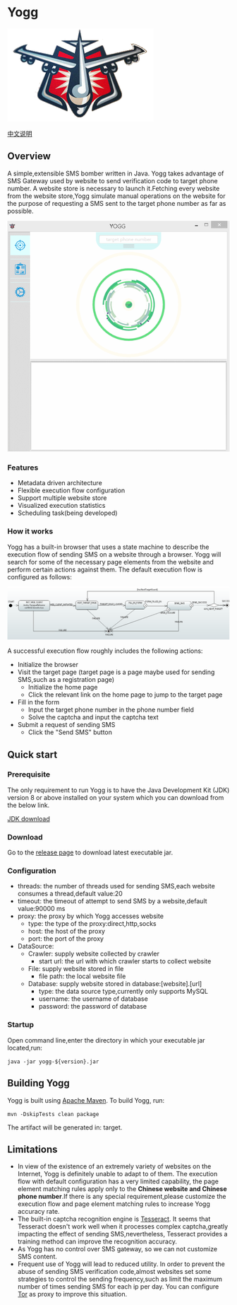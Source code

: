 Yogg
============

![logo](docs/img/logo.png "Yogg logo")

[中文说明](https://www.joybean.org/2017/09/29/yogg-readme/)

Overview
--------
A simple,extensible SMS bomber written in Java.
Yogg takes advantage of SMS Gateway used by website to send verification code to target phone number.
A website store is necessary to launch it.Fetching every website from the website store,Yogg simulate manual operations on the website for the purpose of requesting a SMS sent to the target phone number as far as possible.

![overview](docs/img/overview.gif "Yogg overview")

### Features
* Metadata driven architecture
* Flexible execution flow configuration
* Support multiple website store
* Visualized execution statistics
* Scheduling task(being developed)

### How it works

Yogg has a built-in browser that uses a state machine to describe the execution flow of sending SMS on a website through a browser.
Yogg will search for some of the necessary page elements from the website and perform certain actions against them.
The default execution flow is configured as follows:

![execution flow](docs/img/execution-flow.png "execution flow")

A successful execution flow roughly includes the following actions:
* Initialize the browser
* Visit the target page (target page is a page maybe used for sending SMS,such as a registration page)
    - Initialize the home page
    - Click the relevant link on the home page to jump to the target page
* Fill in the form
    - Input the target phone number in the phone number field
    - Solve the captcha and input the captcha text
* Submit a request of sending SMS
    - Click the "Send SMS" button

Quick start
-----------
### Prerequisite

The only requirement to run Yogg is to have the Java Development Kit (JDK)
version 8 or above installed on your system which you can download from the below link.

[JDK download](http://www.oracle.com/technetwork/java/javase/downloads/index.html)

### Download
Go to the [release page](https://github.com/Joybeanx/yogg/releases) to download latest executable jar.

### Configuration
+ threads: the number of threads used for sending SMS,each website consumes a thread,default value:20
+ timeout: the timeout of attempt to send SMS by a website,default value:90000 ms
+ proxy: the proxy by which Yogg accesses website
    - type: the type of the proxy:direct,http,socks
    - host: the host of the proxy
    - port: the port of the proxy
+ DataSource:
    + Crawler: supply website collected by crawler
        - start url: the url with which crawler starts to collect website
    + File: supply website stored in file
        - file path: the local website file
    + Database: supply website stored in database:[website].[url]
        - type: the data source type,currently only supports MySQL
        - username: the username of database
        - password: the password of database

### Startup
Open command line,enter the directory in which your executable jar located,run:

    java -jar yogg-${version}.jar

Building Yogg
-------------------
Yogg is built using [Apache Maven](http://maven.apache.org/).
To build Yogg, run:

    mvn -DskipTests clean package

The artifact will be generated in: target.

Limitations
-----------

* In view of the existence of an extremely variety of websites on the Internet, Yogg is definitely unable to adapt to of them.
 The execution flow with default configuration has a very limited capability, the page element matching rules apply only to the
 **Chinese website and Chinese phone number**.If there is any special requirement,please customize the execution flow and
 page element matching rules to increase Yogg accuracy rate.
* The built-in captcha recognition engine is [Tesseract](https://github.com/tesseract-ocr/tesseract). It seems that
Tesseract doesn't work well when it processes complex captcha,greatly impacting the effect of sending SMS,nevertheless,
Tesseract provides a training method can improve the recognition accuracy.
* As Yogg has no control over SMS gateway, so we can not customize SMS content.
* Frequent use of Yogg will lead to reduced utility. In order to prevent the abuse of sending SMS verification code,almost websites set
some strategies to control the sending frequency,such as limit the maximum number of times sending SMS for each ip per day. You can configure [Tor](https://www.torproject.org/)
as proxy to improve this situation.